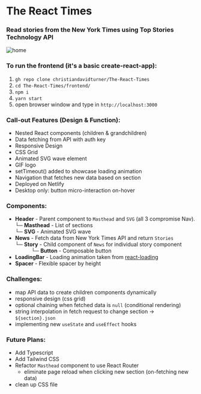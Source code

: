 # The React Times

### Read stories from the New York Times using Top Stories Technology API

![home](https://user-images.githubusercontent.com/26611339/109046041-4f2c1280-76a2-11eb-85fb-20be1e8502e4.gif)

### To run the frontend (it's a basic create-react-app):

1. `gh repo clone christiandavidturner/The-React-Times`
2. `cd The-React-Times/frontend/`
3. `npm i`
4. `yarn start`
5. open browser window and type in `http://localhost:3000`

### Call-out Features (Design & Function):

- Nested React components (children & grandchildren)
- Data fetching from API with auth key
- Responsive Design
- CSS Grid
- Animated SVG wave element
- GIF logo
- setTimeout() added to showcase loading animation
- Navigation that fetches new data based on section
- Deployed on Netlify
- Desktop only: button micro-interaction on-hover

### Components:

- **Header** - Parent component to `Masthead` and `SVG` (all 3 compromise Nav). <br/>
  └─ **Masthead** - List of sections<br/>
  └─ **SVG** - Animated SVG wave<br/>
- **News** - Fetch data from New York Times API and return `Stories` <br/>
  └─ **Story** - Child component of `News` for individual story component<br/>
  &nbsp;&nbsp;&nbsp;&nbsp;&nbsp;&nbsp;&nbsp;&nbsp;&nbsp;&nbsp;&nbsp;└─ **Button** - Composable button
- **LoadingBar** - Loading animation taken from [react-loading](https://www.npmjs.com/package/react-loading)
- **Spacer** - Flexible spacer by height

### Challenges:

- map API data to create children components dynamically
- responsive design (css grid)
- optional chaining when fetched data is `null` (conditional rendering)
- string interpolation in fetch request to change section -> `${section}.json`
- implementing new `useState` and `useEffect` hooks

### Future Plans:

- Add Typescript
- Add Tailwind CSS
- Refactor `Masthead` component to use React Router
  - eliminate page reload when clicking new section (on-fetching new data)
- clean up CSS file
